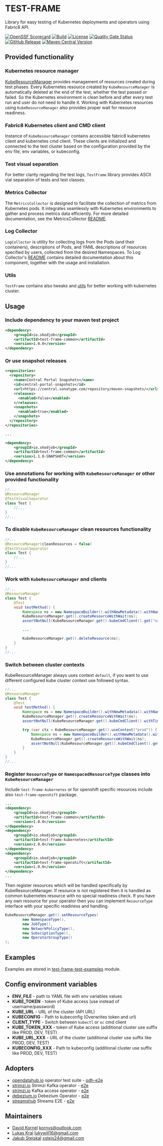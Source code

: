 # TEST-FRAME
Library for easy testing of Kubernetes deployments and operators using Fabric8 API.

[![OpenSSF Scorecard](https://api.scorecard.dev/projects/github.com/skodjob/test-frame/badge)](https://scorecard.dev/viewer/?uri=github.com/skodjob/test-frame)
[![Build](https://github.com/skodjob/test-frame/actions/workflows/build.yaml/badge.svg?branch=main)](https://github.com/skodjob/test-frame/actions/workflows/build.yaml)
[![License](https://img.shields.io/badge/License-Apache%202.0-blue.svg)](https://opensource.org/licenses/Apache-2.0)
[![Quality Gate Status](https://sonarcloud.io/api/project_badges/measure?project=skodjob_test-frame&metric=alert_status)](https://sonarcloud.io/summary/new_code?id=skodjob_test-frame)
[![GitHub Release](https://img.shields.io/github/v/release/skodjob/test-frame)](https://github.com/skodjob/test-frame/releases)
[![Maven Central Version](https://img.shields.io/maven-central/v/io.skodjob/test-frame)](https://central.sonatype.com/search?q=io.skodjob.test-frame)

## Provided functionality
### Kubernetes resource manager
[KubeResourceManager](test-frame-common/src/main/java/io/skodjob/testframe/resources/KubeResourceManager.java) provides management of resources created during test phases.
Every Kubernetes resource created by `KubeResourceManager` is automatically deleted at the end of the test, whether the test passed or failed.
So the Kubernetes environment is clean before and after every test run and user do not need to handle it.
Working with Kubernetes resources using `KubeResourceManager` also provides proper wait for resource readiness.

### Fabric8 Kubernetes client and CMD client
Instance of `KubeResourceManager` contains accessible fabric8 kubernetes client and kubernetes cmd client.
These clients are initialized and connected to the test cluster based on the configuration provided by the env file, env variables, or kubeconfig.

### Test visual separation
For better clarity regarding the test logs, `TestFrame` library provides ASCII vial separation of tests and test classes.

### Metrics Collector
The `MetricsCollector` is designed to facilitate the collection of metrics from Kubernetes pods. 
It integrates seamlessly with Kubernetes environments to gather and process metrics data efficiently. 
For more detailed documentation, see the MetricsCollector [README](test-frame-metrics-collector/README.md).

### Log Collector
`LogCollector` is utility for collecting logs from the Pods (and their containers), descriptions of Pods, and YAML
descriptions of resources specified by users, collected from the desired Namespaces.
To Log Collector's [README](test-frame-log-collector/README.md) contains detailed documentation about this component,
together with the usage and installation.

### Utils
`TestFrame` contains also tweaks and [utils](test-frame-common/src/main/java/io/skodjob/testframe/utils) for better working with kubernetes cluster.

## Usage
### Include dependency to your maven test project
```xml
<dependency>
    <groupId>io.skodjob</groupId>
    <artifactId>test-frame-common</artifactId>
    <version>1.0.0</version>
</dependency>
```
### Or use snapshot releases
```xml
<repositories>
  <repository>
    <name>Central Portal Snapshots</name>
    <id>central-portal-snapshots</id>
    <url>https://central.sonatype.com/repository/maven-snapshots/</url>
    <releases>
      <enabled>false</enabled>
    </releases>
    <snapshots>
      <enabled>true</enabled>
    </snapshots>
  </repository>
</repositories>

...

<dependency>
    <groupId>io.skodjob</groupId>
    <artifactId>test-frame-common</artifactId>
    <version>1.1.0-SNAPSHOT</version>
</dependency>
```

### Use annotations for working with `KubeResourceManager` or other provided functionality
```java
//...
@ResourceManager
@TestVisualSeparator
class Test {
    //...
}
//...
```
### To disable `KubeResourceManager` clean resources functionality
```java
//...
@ResourceManager(cleanResources = false)
@TestVisualSeparator
class Test {
    //...
}
//...
```
### Work with `KubeResourceManager` and clients
```java
//...
@ResourceManager
class Test {
    @Test
    void testMethod() {
        Namespace ns = new NamespaceBuilder().withNewMetadata().withName("test").endMetadata().build();
        KubeResourceManager.get().createResourceWithWait(ns);
        assertNotNull(KubeResourceManager.get().kubeCmdClient().get("namespace", "test"));

        ...

        KubeResourceManager.get().deleteResource(ns);
    }
}
//...
```
### Switch between cluster contexts
KubeResourceManager always uses context `default`, if you want to use different configured kube cluster context use followed syntax.
```java
//...
@ResourceManager
class Test {
    @Test
    void testMethod() {
        Namespace ns = new NamespaceBuilder().withNewMetadata().withName("test").endMetadata().build();
        KubeResourceManager.get().createResourceWithWait(ns);
        assertNotNull(KubeResourceManager.get().kubeCmdClient().withTimeout(2000).get("namespace", "test"));

        try (var ctx = KubeResourceManager.get().useContext("prod")) {
            Namespace ns = new NamespaceBuilder().withNewMetadata().withName("test-prod").endMetadata().build();
            KubeResourceManager.get().createResourceWithWait(ns);
            assertNotNull(KubeResourceManager.get().kubeCmdClient().get("namespace", "test-prod"));
        }
    }
}
//...
```
### Register `ResourceType` or `NamespacedResourceType` classes into `KubeResourceManager`
Include `test-frame-kubernetes` or for openshift specific resources include also `test-frame-openshift` package.
```xml
...
<dependency>
    <groupId>io.skodjob</groupId>
    <artifactId>test-frame-common</artifactId>
    <version>1.0.0</version>
</dependency>
<dependency>
    <groupId>io.skodjob</groupId>
    <artifactId>test-frame-kubernetes</artifactId>
    <version>1.0.0</version>
</dependency>
<dependency>
    <groupId>io.skodjob</groupId>
    <artifactId>test-frame-openshift</artifactId>
    <version>1.0.0</version>
</dependency>
...
```
Then register resources which will be handled specifically by KubeResourceManager.
If resource is not registered then it is handled as common kubernetes resource with no special readiness check.
If you have any own resource for your operator then you can implement `ResourceType` interface with your specific readiness and handling.
```java
KubeResourceManager.get().setResourceTypes(
        new NamespaceType(),
        new JobType(),
        new NetworkPolicyType(),
        new SubsciptionType(),
        new OperatorGroupType()
);
```

## Examples
Examples are stored in [test-frame-test-examples](test-frame-test-examples/src/test/java/io/skodjob/testframe/test/integration) module.

## Config environment variables
* **ENV_FILE** - path to YAML file with env variables values
* **KUBE_TOKEN** - token of Kube access (use instead of username/password)
* **KUBE_URL** - URL of the cluster (API URL)
* **KUBECONFIG** - Path to kubeconfig (Overwrites token and url)
* **CLIENT_TYPE** - Switch between `kubectl` or `oc` cmd client
* **KUBE_TOKEN_XXX** - token of Kube access (additional cluster use suffix like PROD, DEV, TEST)
* **KUBE_URL_XXX** - URL of the cluster (additional cluster use suffix like PROD, DEV, TEST)
* **KUBECONFIG_XXX** - Path to kubeconfig (additional cluster use suffix like PROD, DEV, TEST)

## Adopters
* [opendatahub.io](https://github.com/opendatahub-io/opendatahub-operator) operator test suite - [odh-e2e](https://github.com/skodjob/odh-e2e)
* [strimzi.io](https://github.com/strimzi/strimzi-kafka-operator) Strimzi Kafka operator - [e2e](https://github.com/strimzi/strimzi-kafka-operator/tree/main/systemtest)
* [strimzi.io](https://github.com/strimzi/kafka-access-operator) Kafka access operator - [e2e](https://github.com/strimzi/kafka-access-operator/tree/main/systemtest)
* [debezium.io](https://github.com/debezium/debezium-operator) Debezium Operator - [e2e](https://github.com/debezium/debezium-operator/tree/main/systemtests)
* [streamshub](https://github.com/streamshub) Streams E2E - [e2e](https://github.com/streamshub/streams-e2e)

## Maintainers
* [David Kornel](https://github.com/kornys) <kornys@outlook.com>
* [Lukas Kral](https://github.com/im-konge) <lukywill16@gmail.com>
* [Jakub Stejskal](https://github.com/Frawless) <xstejs24@gmail.com>
